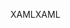 <span data-ttu-id="1ffd3-101">XAML</span><span class="sxs-lookup"><span data-stu-id="1ffd3-101">XAML</span></span>